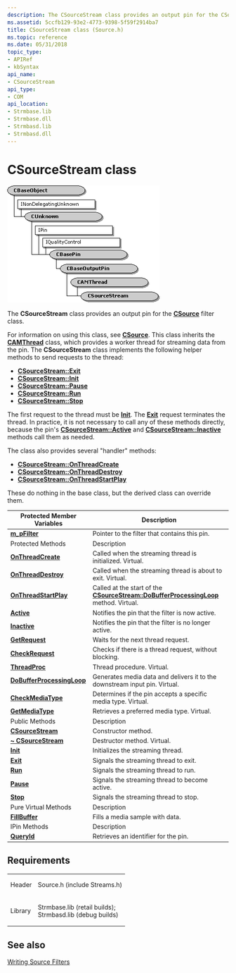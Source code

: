 ```yaml
---
description: The CSourceStream class provides an output pin for the CSource filter class.
ms.assetid: 5ccfb129-93e2-4773-9398-5f59f2914ba7
title: CSourceStream class (Source.h)
ms.topic: reference
ms.date: 05/31/2018
topic_type: 
- APIRef
- kbSyntax
api_name: 
- CSourceStream
api_type: 
- COM
api_location: 
- Strmbase.lib
- Strmbase.dll
- Strmbasd.lib
- Strmbasd.dll
---
```


# CSourceStream class

![csourcestream class hierarchy](images/source02.png)

The **CSourceStream** class provides an output pin for the [**CSource**](csource.md) filter class.

For information on using this class, see [**CSource**](csource.md). This class inherits the [**CAMThread**](camthread.md) class, which provides a worker thread for streaming data from the pin. The **CSourceStream** class implements the following helper methods to send requests to the thread:

-   [**CSourceStream::Exit**](csourcestream-exit.md)
-   [**CSourceStream::Init**](csourcestream-init.md)
-   [**CSourceStream::Pause**](csourcestream-pause.md)
-   [**CSourceStream::Run**](csourcestream-run.md)
-   [**CSourceStream::Stop**](csourcestream-stop.md)

The first request to the thread must be [**Init**](csourcestream-init.md). The [**Exit**](csourcestream-exit.md) request terminates the thread. In practice, it is not necessary to call any of these methods directly, because the pin's [**CSourceStream::Active**](csourcestream-active.md) and [**CSourceStream::Inactive**](csourcestream-inactive.md) methods call them as needed.

The class also provides several "handler" methods:

-   [**CSourceStream::OnThreadCreate**](csourcestream-onthreadcreate.md)
-   [**CSourceStream::OnThreadDestroy**](csourcestream-onthreaddestroy.md)
-   [**CSourceStream::OnThreadStartPlay**](csourcestream-onthreadstartplay.md)

These do nothing in the base class, but the derived class can override them.



| Protected Member Variables                                             | Description                                                                                                                       |
|------------------------------------------------------------------------|-----------------------------------------------------------------------------------------------------------------------------------|
| [**m\_pFilter**](csourcestream-m-pfilter.md)                          | Pointer to the filter that contains this pin.                                                                                     |
| Protected Methods                                                      | Description                                                                                                                       |
| [**OnThreadCreate**](csourcestream-onthreadcreate.md)                 | Called when the streaming thread is initialized. Virtual.                                                                         |
| [**OnThreadDestroy**](csourcestream-onthreaddestroy.md)               | Called when the streaming thread is about to exit. Virtual.                                                                       |
| [**OnThreadStartPlay**](csourcestream-onthreadstartplay.md)           | Called at the start of the [**CSourceStream::DoBufferProcessingLoop**](csourcestream-dobufferprocessingloop.md) method. Virtual. |
| [**Active**](csourcestream-active.md)                                 | Notifies the pin that the filter is now active.                                                                                   |
| [**Inactive**](csourcestream-inactive.md)                             | Notifies the pin that the filter is no longer active.                                                                             |
| [**GetRequest**](csourcestream-getrequest.md)                         | Waits for the next thread request.                                                                                                |
| [**CheckRequest**](csourcestream-checkrequest.md)                     | Checks if there is a thread request, without blocking.                                                                            |
| [**ThreadProc**](csourcestream-threadproc.md)                         | Thread procedure. Virtual.                                                                                                        |
| [**DoBufferProcessingLoop**](csourcestream-dobufferprocessingloop.md) | Generates media data and delivers it to the downstream input pin. Virtual.                                                        |
| [**CheckMediaType**](csourcestream-checkmediatype.md)                 | Determines if the pin accepts a specific media type. Virtual.                                                                     |
| [**GetMediaType**](csourcestream-getmediatype.md)                     | Retrieves a preferred media type. Virtual.                                                                                        |
| Public Methods                                                         | Description                                                                                                                       |
| [**CSourceStream**](csourcestream-csourcestream.md)                   | Constructor method.                                                                                                               |
| [**~ CSourceStream**](csourcestream--csourcestream.md)                | Destructor method. Virtual.                                                                                                       |
| [**Init**](csourcestream-init.md)                                     | Initializes the streaming thread.                                                                                                 |
| [**Exit**](csourcestream-exit.md)                                     | Signals the streaming thread to exit.                                                                                             |
| [**Run**](csourcestream-run.md)                                       | Signals the streaming thread to run.                                                                                              |
| [**Pause**](csourcestream-pause.md)                                   | Signals the streaming thread to become active.                                                                                    |
| [**Stop**](csourcestream-stop.md)                                     | Signals the streaming thread to stop.                                                                                             |
| Pure Virtual Methods                                                   | Description                                                                                                                       |
| [**FillBuffer**](csourcestream-fillbuffer.md)                         | Fills a media sample with data.                                                                                                   |
| IPin Methods                                                           | Description                                                                                                                       |
| [**QueryId**](/windows/desktop/api/Strmif/nf-strmif-ipin-queryid)                                        | Retrieves an identifier for the pin.                                                                                              |



 

## Requirements



|                    |                                                                                                                                                                                            |
|--------------------|--------------------------------------------------------------------------------------------------------------------------------------------------------------------------------------------|
| Header<br/>  | <dl> <dt>Source.h (include Streams.h)</dt> </dl>                                                                                    |
| Library<br/> | <dl> <dt>Strmbase.lib (retail builds); </dt> <dt>Strmbasd.lib (debug builds)</dt> </dl> |



## See also

<dl> <dt>

[Writing Source Filters](writing-source-filters.md)
</dt> </dl>

 

 




